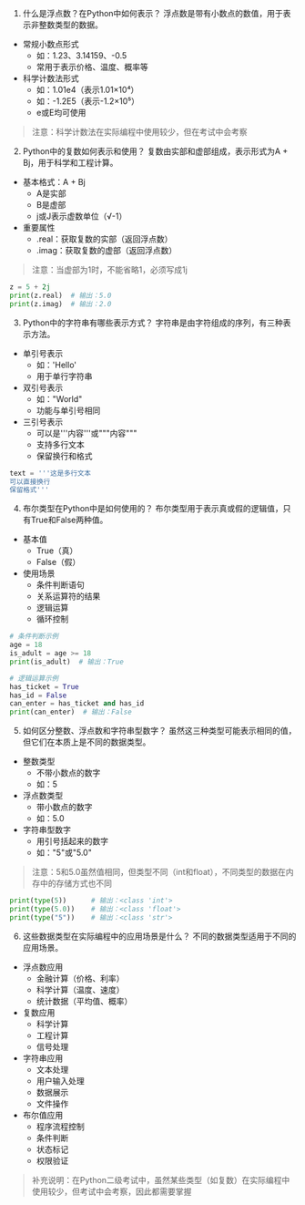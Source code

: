 1. 什么是浮点数？在Python中如何表示？
浮点数是带有小数点的数值，用于表示非整数类型的数据。
- 常规小数点形式
    - 如：1.23、3.14159、-0.5
    - 常用于表示价格、温度、概率等
- 科学计数法形式
    - 如：1.01e4（表示1.01×10⁴）
    - 如：-1.2E5（表示-1.2×10⁵）
    - e或E均可使用

> 注意：科学计数法在实际编程中使用较少，但在考试中会考察

2. Python中的复数如何表示和使用？
复数由实部和虚部组成，表示形式为A + Bj，用于科学和工程计算。
- 基本格式：A + Bj
    - A是实部
    - B是虚部
    - j或J表示虚数单位（√-1）
- 重要属性
    - .real：获取复数的实部（返回浮点数）
    - .imag：获取复数的虚部（返回浮点数）

> 注意：当虚部为1时，不能省略1，必须写成1j

```python
z = 5 + 2j
print(z.real)  # 输出：5.0
print(z.imag)  # 输出：2.0
```

3. Python中的字符串有哪些表示方式？
字符串是由字符组成的序列，有三种表示方法。
- 单引号表示
    - 如：'Hello'
    - 用于单行字符串
- 双引号表示
    - 如："World"
    - 功能与单引号相同
- 三引号表示
    - 可以是'''内容'''或"""内容"""
    - 支持多行文本
    - 保留换行和格式

```python
text = '''这是多行文本
可以直接换行
保留格式'''
```

4. 布尔类型在Python中是如何使用的？
布尔类型用于表示真或假的逻辑值，只有True和False两种值。
- 基本值
    - True（真）
    - False（假）
- 使用场景
    - 条件判断语句
    - 关系运算符的结果
    - 逻辑运算
    - 循环控制

```python
# 条件判断示例
age = 18
is_adult = age >= 18
print(is_adult)  # 输出：True

# 逻辑运算示例
has_ticket = True
has_id = False
can_enter = has_ticket and has_id
print(can_enter)  # 输出：False
```

5. 如何区分整数、浮点数和字符串型数字？
虽然这三种类型可能表示相同的值，但它们在本质上是不同的数据类型。
- 整数类型
    - 不带小数点的数字
    - 如：5
- 浮点数类型
    - 带小数点的数字
    - 如：5.0
- 字符串型数字
    - 用引号括起来的数字
    - 如："5"或"5.0"

> 注意：5和5.0虽然值相同，但类型不同（int和float），不同类型的数据在内存中的存储方式也不同

```python
print(type(5))      # 输出：<class 'int'>
print(type(5.0))    # 输出：<class 'float'>
print(type("5"))    # 输出：<class 'str'>
```

6. 这些数据类型在实际编程中的应用场景是什么？
不同的数据类型适用于不同的应用场景。
- 浮点数应用
    - 金融计算（价格、利率）
    - 科学计算（温度、速度）
    - 统计数据（平均值、概率）
- 复数应用
    - 科学计算
    - 工程计算
    - 信号处理
- 字符串应用
    - 文本处理
    - 用户输入处理
    - 数据展示
    - 文件操作
- 布尔值应用
    - 程序流程控制
    - 条件判断
    - 状态标记
    - 权限验证

> 补充说明：在Python二级考试中，虽然某些类型（如复数）在实际编程中使用较少，但考试中会考察，因此都需要掌握